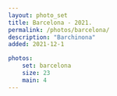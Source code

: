```yaml
---
layout: photo_set
title: Barcelona - 2021.
permalink: /photos/barcelona/
description: "Barchinona"
added: 2021-12-1

photos:
    set: barcelona
    size: 23
    main: 4
---
```

